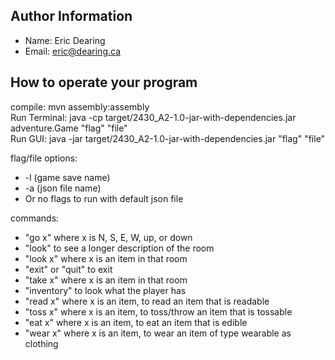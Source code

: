 ## Author Information
* Name: Eric Dearing
* Email: eric@dearing.ca


## How to operate your program
compile: mvn assembly:assembly  
Run Terminal: java -cp target/2430_A2-1.0-jar-with-dependencies.jar adventure.Game "flag" "file"  
Run GUI: java -jar target/2430_A2-1.0-jar-with-dependencies.jar "flag" "file"  

flag/file options: 
* -l (game save name)  
* -a (json file name)  
* Or no flags to run with default json file  

commands:
* "go x" where x is N, S, E, W, up, or down
* "look" to see a longer description of the room
* "look x" where x is an item in that room
* "exit" or "quit" to exit
* "take x" where x is an item in that room
* "inventory" to look what the player has
* "read x" where x is an item, to read an item that is readable
* "toss x" where x is an item, to toss/throw an item that is tossable
* "eat x" where x is an item, to eat an item that is edible
* "wear x" where x is an item, to wear an item of type wearable as clothing

